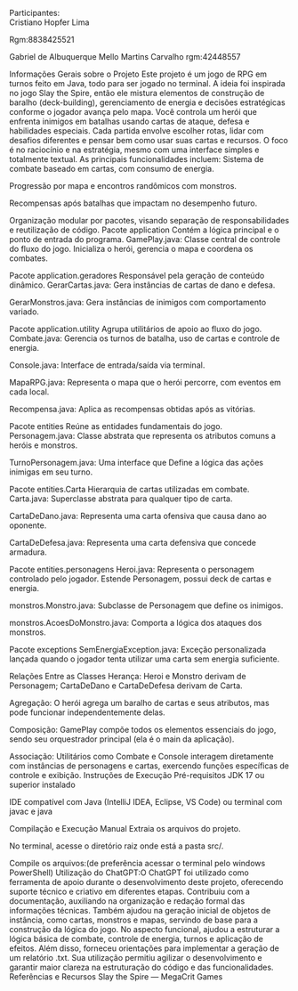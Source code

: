 Participantes:  
Cristiano Hopfer Lima

Rgm:8838425521

Gabriel de Albuquerque Mello Martins Carvalho
rgm:42448557


Informações Gerais sobre o Projeto
Este projeto é um jogo de RPG em turnos feito em Java, todo para ser jogado no terminal. A ideia foi inspirada no jogo Slay the Spire, então ele mistura elementos de construção de baralho (deck-building), gerenciamento de energia e decisões estratégicas conforme o jogador avança pelo mapa. Você controla um herói que enfrenta inimigos em batalhas usando cartas de ataque, defesa e habilidades especiais. Cada partida envolve escolher rotas, lidar com desafios diferentes e pensar bem como usar suas cartas e recursos. O foco é no raciocínio e na estratégia, mesmo com uma interface simples e totalmente textual.
As principais funcionalidades incluem:
Sistema de combate baseado em cartas, com consumo de energia.


Progressão por mapa e encontros randômicos com monstros.


Recompensas após batalhas que impactam no desempenho futuro.


Organização modular por pacotes, visando separação de responsabilidades e reutilização de código.
Pacote application
Contém a lógica principal e o ponto de entrada do programa.
GamePlay.java: Classe central de controle do fluxo do jogo. Inicializa o herói, gerencia o mapa e coordena os combates.


 Pacote application.geradores
Responsável pela geração de conteúdo dinâmico.
GerarCartas.java: Gera instâncias de cartas de dano e defesa.


GerarMonstros.java: Gera instâncias de inimigos com comportamento variado.


 Pacote application.utility
Agrupa utilitários de apoio ao fluxo do jogo.
Combate.java: Gerencia os turnos de batalha, uso de cartas e controle de energia.


Console.java: Interface de entrada/saída via terminal.


MapaRPG.java: Representa o mapa que o herói percorre, com eventos em cada local.


Recompensa.java: Aplica as recompensas obtidas após as vitórias.


 Pacote entities
Reúne as entidades fundamentais do jogo.
Personagem.java: Classe abstrata que representa os atributos comuns a heróis e monstros.


TurnoPersonagem.java: Uma interface que  Define a lógica das ações inimigas em seu turno.


 Pacote entities.Carta
Hierarquia de cartas utilizadas em combate.
Carta.java: Superclasse abstrata para qualquer tipo de carta.


CartaDeDano.java: Representa uma carta ofensiva que causa dano ao oponente.


CartaDeDefesa.java: Representa uma carta defensiva que concede armadura.


 Pacote entities.personagens
Heroi.java: Representa o personagem controlado pelo jogador. Estende Personagem, possui deck de cartas e energia.


monstros.Monstro.java: Subclasse de Personagem que define os inimigos.


monstros.AcoesDoMonstro.java: Comporta a lógica dos ataques dos monstros.


 Pacote exceptions
SemEnergiaException.java: Exceção personalizada lançada quando o jogador tenta utilizar uma carta sem energia suficiente.


Relações Entre as Classes
Herança: Heroi e Monstro derivam de Personagem; CartaDeDano e CartaDeDefesa derivam de Carta.


Agregação: O herói agrega um baralho de cartas e seus atributos, mas pode funcionar independentemente delas.


Composição: GamePlay compõe todos os elementos essenciais do jogo, sendo seu orquestrador principal (ela é o main da aplicação).


Associação: Utilitários como Combate e Console interagem diretamente com instâncias de personagens e cartas, exercendo funções específicas de controle e exibição.
Instruções de Execução
 Pré-requisitos
JDK 17 ou superior instalado


IDE compatível com Java (IntelliJ IDEA, Eclipse, VS Code) ou terminal com javac e java


 Compilação e Execução Manual
Extraia os arquivos do projeto.


No terminal, acesse o diretório raiz onde está a pasta src/.


Compile os arquivos:(de preferência acessar o terminal pelo windows PowerShell)
Utilização do ChatGPT:O ChatGPT foi utilizado como ferramenta de apoio durante o desenvolvimento deste projeto, oferecendo suporte técnico e criativo em diferentes etapas. Contribuiu com a documentação, auxiliando na organização e redação formal das informações técnicas. Também ajudou na geração inicial de objetos de instância, como cartas, monstros e mapas, servindo de base para a construção da lógica do jogo. No aspecto funcional, ajudou a estruturar a lógica básica de combate, controle de energia, turnos e aplicação de efeitos. Além disso, forneceu orientações para implementar a geração de um relatório .txt. Sua utilização permitiu agilizar o desenvolvimento e garantir maior clareza na estruturação do código e das funcionalidades.
Referências e Recursos
Slay the Spire — MegaCrit Games

